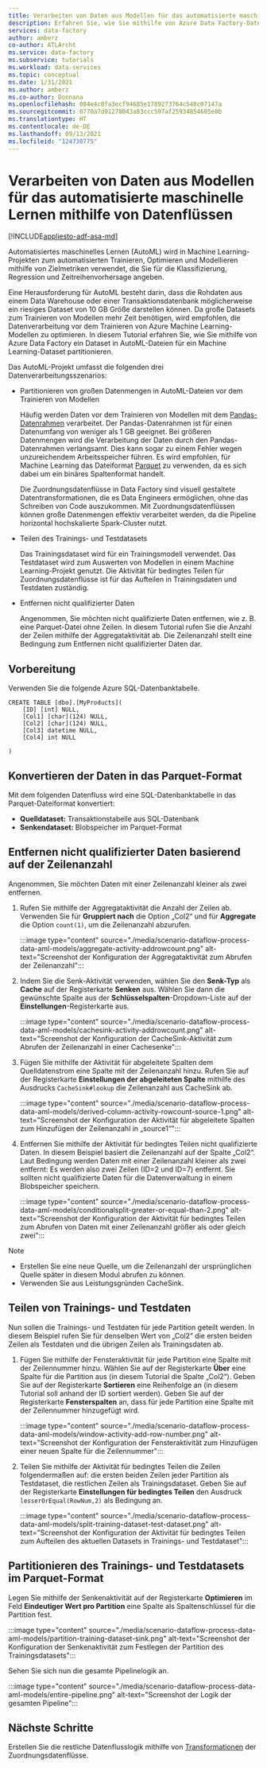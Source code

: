 ```yaml
---
title: Verarbeiten von Daten aus Modellen für das automatisierte maschinelle Lernen (AutoML) mithilfe von Datenflüssen
description: Erfahren Sie, wie Sie mithilfe von Azure Data Factory-Datenflüssen Daten aus AutoML-Modellen (automatisiertes maschinelles Lernen) verarbeiten.
services: data-factory
author: amberz
co-author: ATLArcht
ms.service: data-factory
ms.subservice: tutorials
ms.workload: data-services
ms.topic: conceptual
ms.date: 1/31/2021
ms.author: amberz
ms.co-author: Donnana
ms.openlocfilehash: 084e4c0fa3ecf94685e1789273764c548c07147a
ms.sourcegitcommit: 0770a7d91278043a83ccc597af25934854605e8b
ms.translationtype: HT
ms.contentlocale: de-DE
ms.lasthandoff: 09/13/2021
ms.locfileid: "124730775"
---
```

# <a name="process-data-from-automated-machine-learning-models-by-using-data-flows"></a>Verarbeiten von Daten aus Modellen für das automatisierte maschinelle Lernen mithilfe von Datenflüssen

[!INCLUDE[appliesto-adf-asa-md](includes/appliesto-adf-asa-md.md)]

Automatisiertes maschinelles Lernen (AutoML) wird in Machine Learning-Projekten zum automatisierten Trainieren, Optimieren und Modellieren mithilfe von Zielmetriken verwendet, die Sie für die Klassifizierung, Regression und Zeitreihenvorhersage angeben.

Eine Herausforderung für AutoML besteht darin, dass die Rohdaten aus einem Data Warehouse oder einer Transaktionsdatenbank möglicherweise ein riesiges Dataset von 10 GB Größe darstellen können. Da große Datasets zum Trainieren von Modellen mehr Zeit benötigen, wird empfohlen, die Datenverarbeitung vor dem Trainieren von Azure Machine Learning-Modellen zu optimieren. In diesem Tutorial erfahren Sie, wie Sie mithilfe von Azure Data Factory ein Dataset in AutoML-Dateien für ein Machine Learning-Dataset partitionieren.

Das AutoML-Projekt umfasst die folgenden drei Datenverarbeitungsszenarios:

* Partitionieren von großen Datenmengen in AutoML-Dateien vor dem Trainieren von Modellen

     Häufig werden Daten vor dem Trainieren von Modellen mit dem [Pandas-Datenrahmen](https://pandas.pydata.org/pandas-docs/stable/getting_started/overview.html) verarbeitet. Der Pandas-Datenrahmen ist für einen Datenumfang von weniger als 1 GB geeignet. Bei größeren Datenmengen wird die Verarbeitung der Daten durch den Pandas-Datenrahmen verlangsamt. Dies kann sogar zu einem Fehler wegen unzureichendem Arbeitsspeicher führen. Es wird empfohlen, für Machine Learning das Dateiformat [Parquet](https://parquet.apache.org/) zu verwenden, da es sich dabei um ein binäres Spaltenformat handelt.
    
     Die Zuordnungsdatenflüsse in Data Factory sind visuell gestaltete Datentransformationen, die es Data Engineers ermöglichen, ohne das Schreiben von Code auszukommen. Mit Zuordnungsdatenflüssen können große Datenmengen effektiv verarbeitet werden, da die Pipeline horizontal hochskalierte Spark-Cluster nutzt.

* Teilen des Trainings- und Testdatasets
    
    Das Trainingsdataset wird für ein Trainingsmodell verwendet. Das Testdataset wird zum Auswerten von Modellen in einem Machine Learning-Projekt genutzt. Die Aktivität für bedingtes Teilen für Zuordnungsdatenflüsse ist für das Aufteilen in Trainingsdaten und Testdaten zuständig.

* Entfernen nicht qualifizierter Daten

    Angenommen, Sie möchten nicht qualifizierte Daten entfernen, wie z. B. eine Parquet-Datei ohne Zeilen. In diesem Tutorial rufen Sie die Anzahl der Zeilen mithilfe der Aggregataktivität ab. Die Zeilenanzahl stellt eine Bedingung zum Entfernen nicht qualifizierter Daten dar.

## <a name="preparation"></a>Vorbereitung

Verwenden Sie die folgende Azure SQL-Datenbanktabelle.

```
CREATE TABLE [dbo].[MyProducts](
    [ID] [int] NULL,
    [Col1] [char](124) NULL,
    [Col2] [char](124) NULL,
    [Col3] datetime NULL,
    [Col4] int NULL

) 

```

## <a name="convert-data-format-to-parquet"></a>Konvertieren der Daten in das Parquet-Format

Mit dem folgenden Datenfluss wird eine SQL-Datenbanktabelle in das Parquet-Dateiformat konvertiert:

- **Quelldataset:** Transaktionstabelle aus SQL-Datenbank
- **Senkendataset:** Blobspeicher im Parquet-Format

## <a name="remove-unqualified-data-based-on-row-count"></a>Entfernen nicht qualifizierter Daten basierend auf der Zeilenanzahl

Angenommen, Sie möchten Daten mit einer Zeilenanzahl kleiner als zwei entfernen.

1. Rufen Sie mithilfe der Aggregataktivität die Anzahl der Zeilen ab. Verwenden Sie für **Gruppiert nach** die Option „Col2“ und für **Aggregate** die Option `count(1)`, um die Zeilenanzahl abzurufen.

    :::image type="content" source="./media/scenario-dataflow-process-data-aml-models/aggregate-activity-addrowcount.png" alt-text="Screenshot der Konfiguration der Aggregataktivität zum Abrufen der Zeilenanzahl":::

1. Indem Sie die Senk-Aktivität verwenden, wählen Sie den **Senk-Typ** als **Cache** auf der Registerkarte **Senken** aus. Wählen Sie dann die gewünschte Spalte aus der **Schlüsselspalten**-Dropdown-Liste auf der **Einstellungen**-Registerkarte aus.

    :::image type="content" source="./media/scenario-dataflow-process-data-aml-models/cachesink-activity-addrowcount.png" alt-text="Screenshot der Konfiguration der CacheSink-Aktivität zum Abrufen der Zeilenanzahl in einer Cachesenke":::

1. Fügen Sie mithilfe der Aktivität für abgeleitete Spalten dem Quelldatenstrom eine Spalte mit der Zeilenanzahl hinzu. Rufen Sie auf der Registerkarte **Einstellungen der abgeleiteten Spalte** mithilfe des Ausdrucks `CacheSink#lookup` die Zeilenanzahl aus CacheSink ab.

    :::image type="content" source="./media/scenario-dataflow-process-data-aml-models/derived-column-activity-rowcount-source-1.png" alt-text="Screenshot der Konfiguration der Aktivität für abgeleitete Spalten zum Hinzufügen der Zeilenanzahl in „source1“":::

1. Entfernen Sie mithilfe der Aktivität für bedingtes Teilen nicht qualifizierte Daten. In diesem Beispiel basiert die Zeilenanzahl auf der Spalte „Col2“. Laut Bedingung werden Daten mit einer Zeilenanzahl kleiner als zwei entfernt: Es werden also zwei Zeilen (ID=2 und ID=7) entfernt. Sie sollten nicht qualifizierte Daten für die Datenverwaltung in einem Blobspeicher speichern.

    :::image type="content" source="./media/scenario-dataflow-process-data-aml-models/conditionalsplit-greater-or-equal-than-2.png" alt-text="Screenshot der Konfiguration der Aktivität für bedingtes Teilen zum Abrufen von Daten mit einer Zeilenanzahl größer als oder gleich zwei":::

> [!NOTE]
>    * Erstellen Sie eine neue Quelle, um die Zeilenanzahl der ursprünglichen Quelle später in diesem Modul abrufen zu können.
>    * Verwenden Sie aus Leistungsgründen CacheSink.

## <a name="split-training-data-and-test-data"></a>Teilen von Trainings- und Testdaten

Nun sollen die Trainings- und Testdaten für jede Partition geteilt werden. In diesem Beispiel rufen Sie für denselben Wert von „Col2“ die ersten beiden Zeilen als Testdaten und die übrigen Zeilen als Trainingsdaten ab.

1. Fügen Sie mithilfe der Fensteraktivität für jede Partition eine Spalte mit der Zeilennummer hinzu. Wählen Sie auf der Registerkarte **Über** eine Spalte für die Partition aus (in diesem Tutorial die Spalte „Col2“). Geben Sie auf der Registerkarte **Sortieren** eine Reihenfolge an (in diesem Tutorial soll anhand der ID sortiert werden). Geben Sie auf der Registerkarte **Fensterspalten** an, dass für jede Partition eine Spalte mit der Zeilennummer hinzugefügt wird.

    :::image type="content" source="./media/scenario-dataflow-process-data-aml-models/window-activity-add-row-number.png" alt-text="Screenshot der Konfiguration der Fensteraktivität zum Hinzufügen einer neuen Spalte für die Zeilennummer":::

1. Teilen Sie mithilfe der Aktivität für bedingtes Teilen die Zeilen folgendermaßen auf: die ersten beiden Zeilen jeder Partition als Testdataset, die restlichen Zeilen als Trainingsdataset. Geben Sie auf der Registerkarte **Einstellungen für bedingtes Teilen** den Ausdruck `lesserOrEqual(RowNum,2)` als Bedingung an.

    :::image type="content" source="./media/scenario-dataflow-process-data-aml-models/split-training-dataset-test-dataset.png" alt-text="Screenshot der Konfiguration der Aktivität für bedingtes Teilen zum Aufteilen des aktuellen Datasets in Trainings- und Testdataset":::

## <a name="partition-the-training-and-test-datasets-with-parquet-format"></a>Partitionieren des Trainings- und Testdatasets im Parquet-Format

Legen Sie mithilfe der Senkenaktivität auf der Registerkarte **Optimieren** im Feld **Eindeutiger Wert pro Partition** eine Spalte als Spaltenschlüssel für die Partition fest.

:::image type="content" source="./media/scenario-dataflow-process-data-aml-models/partition-training-dataset-sink.png" alt-text="Screenshot der Konfiguration der Senkenaktivität zum Festlegen der Partition des Trainingsdatasets":::

Sehen Sie sich nun die gesamte Pipelinelogik an.

:::image type="content" source="./media/scenario-dataflow-process-data-aml-models/entire-pipeline.png" alt-text="Screenshot der Logik der gesamten Pipeline":::

## <a name="next-steps"></a>Nächste Schritte

Erstellen Sie die restliche Datenflusslogik mithilfe von [Transformationen](concepts-data-flow-overview.md) der Zuordnungsdatenflüsse.
